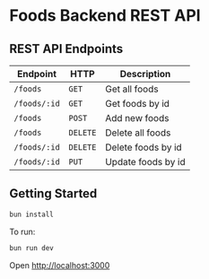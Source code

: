 # Foods Backend REST API

## REST API Endpoints

| Endpoint     | HTTP     | Description        |
| ------------ | -------- | ------------------ |
| `/foods`     | `GET`    | Get all foods      |
| `/foods/:id` | `GET`    | Get foods by id    |
| `/foods`     | `POST`   | Add new foods      |
| `/foods`     | `DELETE` | Delete all foods   |
| `/foods/:id` | `DELETE` | Delete foods by id |
| `/foods/:id` | `PUT`    | Update foods by id |

## Getting Started

```sh
bun install
```

To run:

```sh
bun run dev
```

Open <http://localhost:3000>
